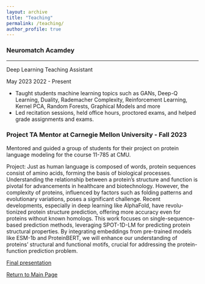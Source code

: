 ```yaml
---
layout: archive
title: "Teaching"
permalink: /teaching/
author_profile: true
---
```

### Neuromatch Acamdey
------
Deep Learning Teaching Assistant

May 2023 2022 - Present

  * Taught students machine learning topics such as GANs, Deep-Q Learning, Duality, Rademacher Complexity, Reinforcement Learning, Kernel PCA, Random Forests, Graphical Models and more
  * Led recitation sessions, held office hours, proctored exams, and helped grade assignments and exams.


### Project TA Mentor at Carnegie Mellon University - Fall 2023
Mentored and guided a group of students for their project on protein language modeling for the course 11-785 at CMU.

Project: Just as human language is composed of words, protein sequences consist of amino acids, forming the basis of biological processes. Understanding the relationship between a protein’s structure and function is pivotal for advancements in healthcare and biotechnology. However, the complexity of proteins, influenced by factors such as folding patterns and evolutionary variations, poses a significant challenge. Recent developments, especially in deep learning like AlphaFold, have revolu- tionized protein structure prediction, offering more accuracy even for proteins without known homologs. This work focuses on single-sequence-based prediction methods, leveraging SPOT-1D-LM for predicting protein structural properties. By integrating embeddings from pre-trained models like ESM-1b and ProteinBERT, we will enhance our understanding of proteins’ structural and functional motifs, crucial for addressing the protein-function prediction problem.

[Final presentation](link_to_final_presentation)


[Return to Main Page](https://adrita78.github.io)
